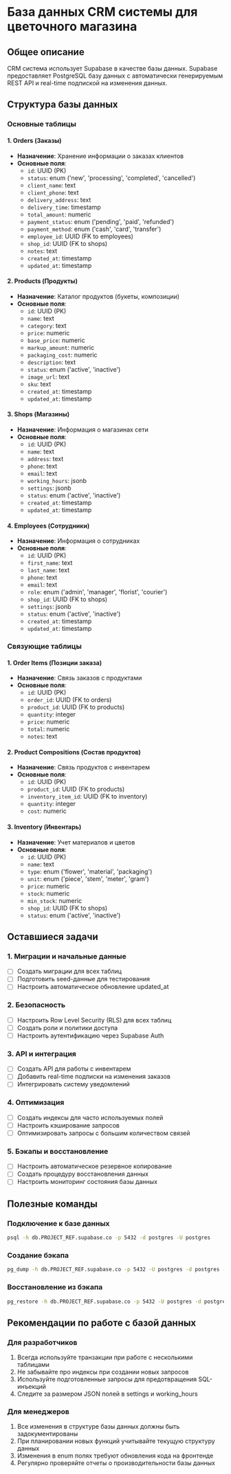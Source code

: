 # База данных CRM системы для цветочного магазина

## Общее описание

CRM система использует Supabase в качестве базы данных. Supabase предоставляет PostgreSQL базу данных с автоматически генерируемым REST API и real-time подпиской на изменения данных.

## Структура базы данных

### Основные таблицы

#### 1. Orders (Заказы)
- **Назначение**: Хранение информации о заказах клиентов
- **Основные поля**:
  - `id`: UUID (PK)
  - `status`: enum ('new', 'processing', 'completed', 'cancelled')
  - `client_name`: text
  - `client_phone`: text
  - `delivery_address`: text
  - `delivery_time`: timestamp
  - `total_amount`: numeric
  - `payment_status`: enum ('pending', 'paid', 'refunded')
  - `payment_method`: enum ('cash', 'card', 'transfer')
  - `employee_id`: UUID (FK to employees)
  - `shop_id`: UUID (FK to shops)
  - `notes`: text
  - `created_at`: timestamp
  - `updated_at`: timestamp

#### 2. Products (Продукты)
- **Назначение**: Каталог продуктов (букеты, композиции)
- **Основные поля**:
  - `id`: UUID (PK)
  - `name`: text
  - `category`: text
  - `price`: numeric
  - `base_price`: numeric
  - `markup_amount`: numeric
  - `packaging_cost`: numeric
  - `description`: text
  - `status`: enum ('active', 'inactive')
  - `image_url`: text
  - `sku`: text
  - `created_at`: timestamp
  - `updated_at`: timestamp

#### 3. Shops (Магазины)
- **Назначение**: Информация о магазинах сети
- **Основные поля**:
  - `id`: UUID (PK)
  - `name`: text
  - `address`: text
  - `phone`: text
  - `email`: text
  - `working_hours`: jsonb
  - `settings`: jsonb
  - `status`: enum ('active', 'inactive')
  - `created_at`: timestamp
  - `updated_at`: timestamp

#### 4. Employees (Сотрудники)
- **Назначение**: Информация о сотрудниках
- **Основные поля**:
  - `id`: UUID (PK)
  - `first_name`: text
  - `last_name`: text
  - `phone`: text
  - `email`: text
  - `role`: enum ('admin', 'manager', 'florist', 'courier')
  - `shop_id`: UUID (FK to shops)
  - `settings`: jsonb
  - `status`: enum ('active', 'inactive')
  - `created_at`: timestamp
  - `updated_at`: timestamp

### Связующие таблицы

#### 1. Order Items (Позиции заказа)
- **Назначение**: Связь заказов с продуктами
- **Основные поля**:
  - `id`: UUID (PK)
  - `order_id`: UUID (FK to orders)
  - `product_id`: UUID (FK to products)
  - `quantity`: integer
  - `price`: numeric
  - `total`: numeric
  - `notes`: text

#### 2. Product Compositions (Состав продуктов)
- **Назначение**: Связь продуктов с инвентарем
- **Основные поля**:
  - `id`: UUID (PK)
  - `product_id`: UUID (FK to products)
  - `inventory_item_id`: UUID (FK to inventory)
  - `quantity`: integer
  - `cost`: numeric

#### 3. Inventory (Инвентарь)
- **Назначение**: Учет материалов и цветов
- **Основные поля**:
  - `id`: UUID (PK)
  - `name`: text
  - `type`: enum ('flower', 'material', 'packaging')
  - `unit`: enum ('piece', 'stem', 'meter', 'gram')
  - `price`: numeric
  - `stock`: numeric
  - `min_stock`: numeric
  - `shop_id`: UUID (FK to shops)
  - `status`: enum ('active', 'inactive')

## Оставшиеся задачи

### 1. Миграции и начальные данные
- [ ] Создать миграции для всех таблиц
- [ ] Подготовить seed-данные для тестирования
- [ ] Настроить автоматическое обновление updated_at

### 2. Безопасность
- [ ] Настроить Row Level Security (RLS) для всех таблиц
- [ ] Создать роли и политики доступа
- [ ] Настроить аутентификацию через Supabase Auth

### 3. API и интеграция
- [ ] Создать API для работы с инвентарем
- [ ] Добавить real-time подписки на изменения заказов
- [ ] Интегрировать систему уведомлений

### 4. Оптимизация
- [ ] Создать индексы для часто используемых полей
- [ ] Настроить кэширование запросов
- [ ] Оптимизировать запросы с большим количеством связей

### 5. Бэкапы и восстановление
- [ ] Настроить автоматическое резервное копирование
- [ ] Создать процедуру восстановления данных
- [ ] Настроить мониторинг состояния базы данных

## Полезные команды

### Подключение к базе данных
```bash
psql -h db.PROJECT_REF.supabase.co -p 5432 -d postgres -U postgres
```

### Создание бэкапа
```bash
pg_dump -h db.PROJECT_REF.supabase.co -p 5432 -U postgres -d postgres -F c -b -v -f backup.dump
```

### Восстановление из бэкапа
```bash
pg_restore -h db.PROJECT_REF.supabase.co -p 5432 -U postgres -d postgres -v backup.dump
```

## Рекомендации по работе с базой данных

### Для разработчиков
1. Всегда используйте транзакции при работе с несколькими таблицами
2. Не забывайте про индексы при создании новых запросов
3. Используйте подготовленные запросы для предотвращения SQL-инъекций
4. Следите за размером JSON полей в settings и working_hours

### Для менеджеров
1. Все изменения в структуре базы данных должны быть задокументированы
2. При планировании новых функций учитывайте текущую структуру данных
3. Изменения в enum полях требуют обновления кода на фронтенде
4. Регулярно проверяйте отчеты о производительности базы данных
